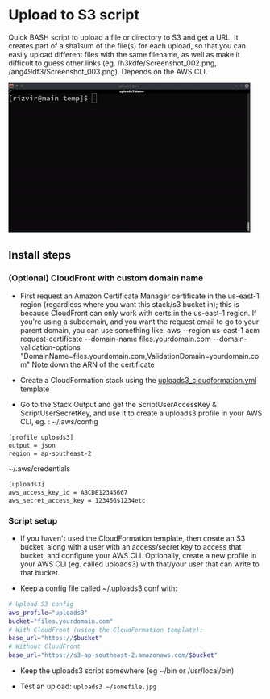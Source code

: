 # Upload to S3 script

Quick BASH script to upload a file or directory to S3 and get a URL. It creates part of a sha1sum of the file(s) for each upload, so that you can easily upload different files with the same filename, as well as make it difficult to guess other links (eg. /h3kdfe/Screenshot_002.png, /ang49df3/Screenshot_003.png).
Depends on the AWS CLI.

![Demo](demo.gif)


## Install steps

### (Optional) CloudFront with custom domain name
- First request an Amazon Certificate Manager certificate in the us-east-1 region (regardless where you want this stack/s3 bucket in); this is because CloudFront can only work with certs in the us-east-1 region. If you're using a subdomain, and you want the request email to go to your parent domain, you can use something like:
	aws --region us-east-1 acm request-certificate --domain-name files.yourdomain.com --domain-validation-options "DomainName=files.yourdomain.com,ValidationDomain=yourdomain.com"
  Note down the ARN of the certificate

- Create a CloudFormation stack using the [uploads3_cloudformation.yml](uploads3_cloudformation.yml) template

- Go to the Stack Output and get the ScriptUserAccessKey & ScriptUserSecretKey, and use it to create a uploads3 profile in your AWS CLI, eg. :
 ~/.aws/config
 ```
 [profile uploads3]
output = json
region = ap-southeast-2
```
~/.aws/credentials
```
[uploads3]
aws_access_key_id = ABCDE12345667
aws_secret_access_key = 123456$1234etc
```


### Script setup

- If you haven't used the CloudFormation template, then create an S3 bucket, along with a user with an access/secret key to access that bucket, and configure your AWS CLI. Optionally, create a new profile in your AWS CLI (eg. called uploads3) with that/your user that can write to that bucket.

- Keep a config file called ~/.uploads3.conf with:
```bash
# Upload S3 config
aws_profile="uploads3"
bucket="files.yourdomain.com"
# With CloudFront (using the CloudFormation template):
base_url="https://$bucket"
# Without CloudFront
base_url="https://s3-ap-southeast-2.amazonaws.com/$bucket"
```

- Keep the uploads3 script somewhere (eg ~/bin or /usr/local/bin)

- Test an upload: `uploads3 ~/somefile.jpg`




